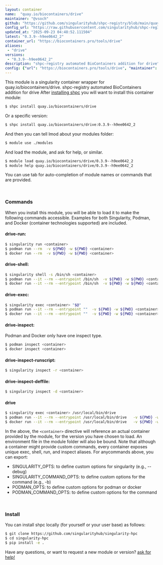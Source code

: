 ```yaml
---
layout: container
name:  "quay.io/biocontainers/drive"
maintainer: "@vsoch"
github: "https://github.com/singularityhub/shpc-registry/blob/main/quay.io/biocontainers/drive/container.yaml"
config_url: "https://raw.githubusercontent.com/singularityhub/shpc-registry/main/quay.io/biocontainers/drive/container.yaml"
updated_at: "2025-09-23 04:48:52.111504"
latest: "0.3.9--h9ee0642_2"
container_url: "https://biocontainers.pro/tools/drive"
aliases:
 - "drive"
versions:
 - "0.3.9--h9ee0642_2"
description: "shpc-registry automated BioContainers addition for drive"
config: {"url": "https://biocontainers.pro/tools/drive", "maintainer": "@vsoch", "description": "shpc-registry automated BioContainers addition for drive", "latest": {"0.3.9--h9ee0642_2": "sha256:16f496d1fcc8a85e71336211f1505819346af31fd5c353a6357b1ff7ea8e9128"}, "tags": {"0.3.9--h9ee0642_2": "sha256:16f496d1fcc8a85e71336211f1505819346af31fd5c353a6357b1ff7ea8e9128"}, "docker": "quay.io/biocontainers/drive", "aliases": {"drive": "/usr/local/bin/drive"}}
---
```


This module is a singularity container wrapper for quay.io/biocontainers/drive.
shpc-registry automated BioContainers addition for drive
After [installing shpc](#install) you will want to install this container module:


```bash
$ shpc install quay.io/biocontainers/drive
```

Or a specific version:

```bash
$ shpc install quay.io/biocontainers/drive:0.3.9--h9ee0642_2
```

And then you can tell lmod about your modules folder:

```bash
$ module use ./modules
```

And load the module, and ask for help, or similar.

```bash
$ module load quay.io/biocontainers/drive/0.3.9--h9ee0642_2
$ module help quay.io/biocontainers/drive/0.3.9--h9ee0642_2
```

You can use tab for auto-completion of module names or commands that are provided.

<br>

### Commands

When you install this module, you will be able to load it to make the following commands accessible.
Examples for both Singularity, Podman, and Docker (container technologies supported) are included.

#### drive-run:

```bash
$ singularity run <container>
$ podman run --rm  -v ${PWD} -w ${PWD} <container>
$ docker run --rm  -v ${PWD} -w ${PWD} <container>
```

#### drive-shell:

```bash
$ singularity shell -s /bin/sh <container>
$ podman run --it --rm --entrypoint /bin/sh  -v ${PWD} -w ${PWD} <container>
$ docker run --it --rm --entrypoint /bin/sh  -v ${PWD} -w ${PWD} <container>
```

#### drive-exec:

```bash
$ singularity exec <container> "$@"
$ podman run --it --rm --entrypoint ""  -v ${PWD} -w ${PWD} <container> "$@"
$ docker run --it --rm --entrypoint ""  -v ${PWD} -w ${PWD} <container> "$@"
```

#### drive-inspect:

Podman and Docker only have one inspect type.

```bash
$ podman inspect <container>
$ docker inspect <container>
```

#### drive-inspect-runscript:

```bash
$ singularity inspect -r <container>
```

#### drive-inspect-deffile:

```bash
$ singularity inspect -d <container>
```


#### drive

```bash
$ singularity exec <container> /usr/local/bin/drive
$ podman run --it --rm --entrypoint /usr/local/bin/drive   -v ${PWD} -w ${PWD} <container> -c " $@"
$ docker run --it --rm --entrypoint /usr/local/bin/drive   -v ${PWD} -w ${PWD} <container> -c " $@"
```



In the above, the `<container>` directive will reference an actual container provided
by the module, for the version you have chosen to load. An environment file in the
module folder will also be bound. Note that although a container
might provide custom commands, every container exposes unique exec, shell, run, and
inspect aliases. For anycommands above, you can export:

 - SINGULARITY_OPTS: to define custom options for singularity (e.g., --debug)
 - SINGULARITY_COMMAND_OPTS: to define custom options for the command (e.g., -b)
 - PODMAN_OPTS: to define custom options for podman or docker
 - PODMAN_COMMAND_OPTS: to define custom options for the command

<br>

### Install

You can install shpc locally (for yourself or your user base) as follows:

```bash
$ git clone https://github.com/singularityhub/singularity-hpc
$ cd singularity-hpc
$ pip install -e .
```

Have any questions, or want to request a new module or version? [ask for help!](https://github.com/singularityhub/singularity-hpc/issues)